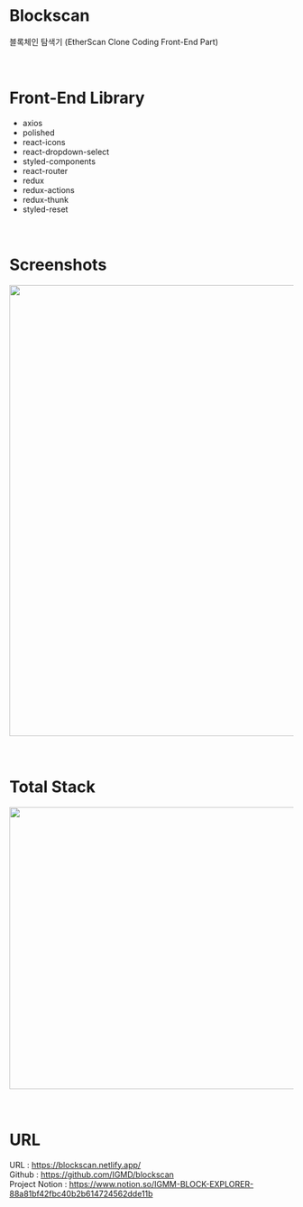 # Blockscan

블록체인 탐색기 (EtherScan Clone Coding Front-End Part)
</br>
</br>
</br>

# Front-End Library

- axios
- polished
- react-icons
- react-dropdown-select
- styled-components
- react-router
- redux
- redux-actions
- redux-thunk
- styled-reset
  </br>
  </br>
  </br>

# Screenshots

<div>
    <img width="800" height="800" src="https://user-images.githubusercontent.com/34171875/84227847-6cbf4900-ab20-11ea-90de-393e46356221.jpg">
</div>

</br>
</br>

# Total Stack

<div>
    <img width="800" height="500" src="https://user-images.githubusercontent.com/34171875/84228286-93ca4a80-ab21-11ea-8205-1e133705d5a5.png">
</div>

</br>
</br>

# URL

URL : https://blockscan.netlify.app/ </br>
Github : https://github.com/IGMD/blockscan </br>
Project Notion : https://www.notion.so/IGMM-BLOCK-EXPLORER-88a81bf42fbc40b2b614724562dde11b
